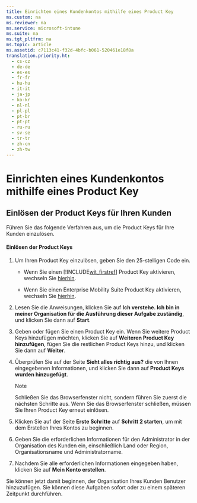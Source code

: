 ```yaml
---
title: Einrichten eines Kundenkontos mithilfe eines Product Key
ms.custom: na
ms.reviewer: na
ms.service: microsoft-intune
ms.suite: na
ms.tgt_pltfrm: na
ms.topic: article
ms.assetid: c7113c41-f32d-4bfc-b061-520461e18f8a
translation.priority.ht: 
  - cs-cz
  - de-de
  - es-es
  - fr-fr
  - hu-hu
  - it-it
  - ja-jp
  - ko-kr
  - nl-nl
  - pl-pl
  - pt-br
  - pt-pt
  - ru-ru
  - sv-se
  - tr-tr
  - zh-cn
  - zh-tw
---
```

# Einrichten eines Kundenkontos mithilfe eines Product Key

## Einlösen der Product Keys für Ihren Kunden
Führen Sie das folgende Verfahren aus, um die Product Keys für Ihre Kunden einzulösen.

#### Einlösen der Product Keys

1.  Um Ihren Product Key einzulösen, geben Sie den 25-stelligen Code ein.

    -   Wenn Sie einen [!INCLUDE[wit_firstref](../Token/wit_firstref_md.md)] Product Key aktivieren, wechseln Sie [hierhin](https://account.manage.microsoft.com/commerce/productkeystart.aspx).

    -   Wenn Sie einen Enterprise Mobility Suite Product Key aktivieren, wechseln Sie [hierhin](http://www.microsoft.com/ems/open).

2.  Lesen Sie die Anweisungen, klicken Sie auf **Ich verstehe. Ich bin in meiner Organisation für die Ausführung dieser Aufgabe zuständig**, und klicken Sie dann auf **Start**.

3.  Geben oder fügen Sie einen Product Key ein. Wenn Sie weitere Product Keys hinzufügen möchten, klicken Sie auf **Weiteren Product Key hinzufügen**, fügen Sie die restlichen Product Keys hinzu, und klicken Sie dann auf **Weiter**.

4.  Überprüfen Sie auf der Seite **Sieht alles richtig aus?** die von Ihnen eingegebenen Informationen, und klicken Sie dann auf **Product Keys wurden hinzugefügt**.

    > [!NOTE]
    > Schließen Sie das Browserfenster nicht, sondern führen Sie zuerst die nächsten Schritte aus. Wenn Sie das Browserfenster schließen, müssen Sie Ihren Product Key erneut einlösen.

5.  Klicken Sie auf der Seite **Erste Schritte** auf **Schritt 2 starten**, um mit dem Erstellen Ihres Kontos zu beginnen.

6.  Geben Sie die erforderlichen Informationen für den Administrator in der Organisation des Kunden ein, einschließlich Land oder Region, Organisationsname und Administratorname.

7.  Nachdem Sie alle erforderlichen Informationen eingegeben haben, klicken Sie auf **Mein Konto erstellen**.

Sie können jetzt damit beginnen, der Organisation Ihres Kunden Benutzer hinzuzufügen. Sie können diese Aufgaben sofort oder zu einem späteren Zeitpunkt durchführen.

